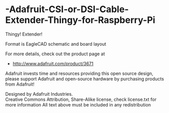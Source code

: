 # -Adafruit-CSI-or-DSI-Cable-Extender-Thingy-for-Raspberry-Pi
Thingy! Extender!

Format is EagleCAD schematic and board layout

For more details, check out the product page at

   * http://www.adafruit.com/product/3671

Adafruit invests time and resources providing this open source design, 
please support Adafruit and open-source hardware by purchasing 
products from Adafruit!

Designed by Adafruit Industries.  
Creative Commons Attribution, Share-Alike license, check license.txt for more information
All text above must be included in any redistribution